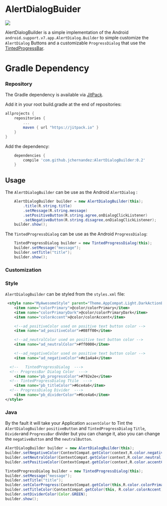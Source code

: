 # AlertDialogBuider

[![](https://jitpack.io/v/jchernandez/AlertDialogBuilder.svg)](https://jitpack.io/#jchernandez/AlertDialogBuilder)


AlertDialogBuilder is a simple implementation of the Android  `android.support.v7.app.AlertDialog.Builder` to simple customize the `AlertDialog` Buttons and a customizable `ProgressDialog` that use the [TintedProgressBar](https://github.com/jchernandez/TintedProgressBar).

# Gradle Dependency

### Repository
The Gradle dependency is available via [JitPack](https://jitpack.io/#jchernandez/AlertDialogBuilder).

Add it in your root build.gradle at the end of repositories:
```gradle
allprojects {
	repositories {
		...
		maven { url "https://jitpack.io" }
	}
}
```

 Add the dependency:
```gradle
    dependencies {
	    compile 'com.github.jchernandez:AlertDialogBuilder:0.2'
    }
```

## Usage

The `AlertDialogBuilder` can be use as the Android `AlertDialog` :

```java
    AlertDialogBuilder builder = new AlertDialogBuilder(this);
        .title(R.string.title)
        .setMessage(R.string.message)
        .setPositiveButton(R.string.agree,onDialogClickListener)
        .setNegativeButton(R.string.disagree,onDialogClickListener);
    builder.show();
```

The `TintedProgressDialog` can be use as the Android `ProgressDialog`:

```java
    TintedProgressDialog builder = new TintedProgressDialog(this);
    builder.setMessage("message");
    builder.setTitle("title");
    builder.show();
```


### Customization

### Style

`AlertDialogBuilder` can be styled from the `styles.xml` file:

```xml
 <style name="MyAwesomeStyle" parent="Theme.AppCompat.Light.DarkActionBar">
    <item name="colorPrimary">@color/colorPrimary</item>
    <item name="colorPrimaryDark">@color/colorPrimaryDark</item>
    <item name="colorAccent">@color/colorAccent</item>

    <!--ad_positiveColor used on positive text button color -->
    <item name="ad_positiveColor">#08ff00</item>

    <!--ad_neutralColor used on positive text button color -->
    <item name="ad_neutralColor">#ff0000</item>

    <!--ad_negativeColor used on positive text button color -->
    <item name="ad_negativeColor">#e1a4a4</item>

  <!--   TintedProgressDialog  --->
  <!-- ProgressBar Dialog Color  --->
    <item name="pb_progressColor">#792e2e</item>
  <!-- TintedProgressDialog Ttile  --->
    <item name="pb_titleColor">#6ce4a6</item>
  <!-- ProgressDialog Divider  --->
    <item name="pb_dividerColor">#6ce4a6</item>
</style>
```

### Java
By the fault it will take your Application `accentColor` to Tint the `AlertDialogBuilder` `positiveButton` and `TintedProgressDialog` `Title`, `Divider`and `ProgressBar` divider but you can change it, also you can change the `negativeButton` and the `neutralButton`.

```java
AlertDialogBuilder builder = new AlertDialogBuilder(this);
builder.setNegativeColor(ContextCompat.getColor(context,R.color.negative));
builder.setNeutralColor(ContextCompat.getColor(context,R.color.neutral));
builder.setPositiveColor(ContextCompat.getColor(context,R.color.accentColor));
```

```java
TintedProgressDialog builder = new TintedProgressDialog(this);
builder.setMessage("message");
builder.setTitle("title");
builder.setColorProgress(ContextCompat.getColor(this,R.color.colorPrimaryDark));
builder.setTitleColor(ContextCompat.getColor(this, R.color.colorAccent));
builder.setDividerColor(Color.GREEN);
builder.show();
```
